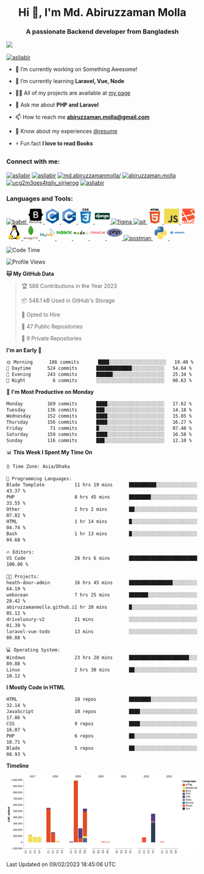 <h1 align="center">Hi 👋, I'm Md. Abiruzzaman Molla</h1>
<h3 align="center">A passionate Backend developer from Bangladesh</h3>
<img src="https://komarev.com/ghpvc/?username=AbiruzzamanMolla&color=green"/> <p align="left"> <a href="https://twitter.com/abiruzzaman_m" target="blank"><img src="https://img.shields.io/twitter/follow/abiruzzaman_m?logo=twitter&style=for-the-badge" alt="asliabir" /></a> </p>

- 🔭 I’m currently working on Something Awesome!

- 🌱 I’m currently learning **Laravel, Vue, Node**

- 👨‍💻 All of my projects are available at [my page](https://abiruzzamanmolla.github.io)

- 💬 Ask me about **PHP and Laravel**

- 📫 How to reach me **abiruzzaman.molla@gmail.com**

- 📄 Know about my experiences [@resume](https://cutt.ly/abirresume2522022)

- ⚡ Fun fact **I love to read Books**

<h3 align="left">Connect with me:</h3>
<p align="left">

<a href="https://twitter.com/abiruzzaman_m" target="blank"><img align="center" src="https://raw.githubusercontent.com/rahuldkjain/github-profile-readme-generator/master/src/images/icons/Social/twitter.svg" alt="asliabir" height="30" width="40" /></a>
<a href="https://linkedin.com/in/abiruzzamanmolla" target="blank"><img align="center" src="https://raw.githubusercontent.com/rahuldkjain/github-profile-readme-generator/master/src/images/icons/Social/linked-in-alt.svg" alt="asliabir" height="30" width="40" /></a>
<a href="https://fb.com/abiruzzamanmolla/" target="blank"><img align="center" src="https://raw.githubusercontent.com/rahuldkjain/github-profile-readme-generator/master/src/images/icons/Social/facebook.svg" alt="md.abiruzzamanmolla/" height="30" width="40" /></a>
<a href="https://instagram.com/abiruzzaman.molla" target="blank"><img align="center" src="https://raw.githubusercontent.com/rahuldkjain/github-profile-readme-generator/master/src/images/icons/Social/instagram.svg" alt="abiruzzaman.molla" height="30" width="40" /></a>
<a href="https://www.youtube.com/@PracticeWithAbir" target="blank"><img align="center" src="https://raw.githubusercontent.com/rahuldkjain/github-profile-readme-generator/master/src/images/icons/Social/youtube.svg" alt="ucg2m3qes4tgilv_xjrjwrog" height="30" width="40" /></a>
<a href="https://www.hackerrank.com/asliabir" target="blank"><img align="center" src="https://raw.githubusercontent.com/rahuldkjain/github-profile-readme-generator/master/src/images/icons/Social/hackerrank.svg" alt="asliabir" height="30" width="40" /></a>
</p>

<h3 align="left">Languages and Tools:</h3>
<p align="left"> <a href="https://babeljs.io/" target="_blank" rel="noreferrer"> <img src="https://www.vectorlogo.zone/logos/babeljs/babeljs-icon.svg" alt="babel" width="40" height="40"/> </a> <a href="https://getbootstrap.com" target="_blank" rel="noreferrer"> <img src="https://raw.githubusercontent.com/devicons/devicon/master/icons/bootstrap/bootstrap-plain-wordmark.svg" alt="bootstrap" width="40" height="40"/> </a> <a href="https://www.cprogramming.com/" target="_blank" rel="noreferrer"> <img src="https://raw.githubusercontent.com/devicons/devicon/master/icons/c/c-original.svg" alt="c" width="40" height="40"/> </a> <a href="https://www.w3schools.com/cpp/" target="_blank" rel="noreferrer"> <img src="https://raw.githubusercontent.com/devicons/devicon/master/icons/cplusplus/cplusplus-original.svg" alt="cplusplus" width="40" height="40"/> </a> <a href="https://www.w3schools.com/css/" target="_blank" rel="noreferrer"> <img src="https://raw.githubusercontent.com/devicons/devicon/master/icons/css3/css3-original-wordmark.svg" alt="css3" width="40" height="40"/> </a> <a href="https://www.djangoproject.com/" target="_blank" rel="noreferrer"> <img src="https://raw.githubusercontent.com/devicons/devicon/master/icons/django/django-original.svg" alt="django" width="40" height="40"/> </a> <a href="https://www.figma.com/" target="_blank" rel="noreferrer"> <img src="https://www.vectorlogo.zone/logos/figma/figma-icon.svg" alt="figma" width="40" height="40"/> </a> <a href="https://git-scm.com/" target="_blank" rel="noreferrer"> <img src="https://www.vectorlogo.zone/logos/git-scm/git-scm-icon.svg" alt="git" width="40" height="40"/> </a> <a href="https://www.w3.org/html/" target="_blank" rel="noreferrer"> <img src="https://raw.githubusercontent.com/devicons/devicon/master/icons/html5/html5-original-wordmark.svg" alt="html5" width="40" height="40"/> </a> <a href="https://developer.mozilla.org/en-US/docs/Web/JavaScript" target="_blank" rel="noreferrer"> <img src="https://raw.githubusercontent.com/devicons/devicon/master/icons/javascript/javascript-original.svg" alt="javascript" width="40" height="40"/> </a> <a href="https://laravel.com/" target="_blank" rel="noreferrer"> <img src="https://raw.githubusercontent.com/devicons/devicon/master/icons/laravel/laravel-plain-wordmark.svg" alt="laravel" width="40" height="40"/> </a> <a href="https://www.linux.org/" target="_blank" rel="noreferrer"> <img src="https://raw.githubusercontent.com/devicons/devicon/master/icons/linux/linux-original.svg" alt="linux" width="40" height="40"/> </a> <a href="https://www.mongodb.com/" target="_blank" rel="noreferrer"> <img src="https://raw.githubusercontent.com/devicons/devicon/master/icons/mongodb/mongodb-original-wordmark.svg" alt="mongodb" width="40" height="40"/> </a> <a href="https://www.mysql.com/" target="_blank" rel="noreferrer"> <img src="https://raw.githubusercontent.com/devicons/devicon/master/icons/mysql/mysql-original-wordmark.svg" alt="mysql" width="40" height="40"/> </a> <a href="https://www.nginx.com" target="_blank" rel="noreferrer"> <img src="https://raw.githubusercontent.com/devicons/devicon/master/icons/nginx/nginx-original.svg" alt="nginx" width="40" height="40"/> </a> <a href="https://nodejs.org" target="_blank" rel="noreferrer"> <img src="https://raw.githubusercontent.com/devicons/devicon/master/icons/nodejs/nodejs-original-wordmark.svg" alt="nodejs" width="40" height="40"/> </a> <a href="https://www.oracle.com/" target="_blank" rel="noreferrer"> <img src="https://raw.githubusercontent.com/devicons/devicon/master/icons/oracle/oracle-original.svg" alt="oracle" width="40" height="40"/> </a> <a href="https://www.php.net" target="_blank" rel="noreferrer"> <img src="https://raw.githubusercontent.com/devicons/devicon/master/icons/php/php-original.svg" alt="php" width="40" height="40"/> </a> <a href="https://postman.com" target="_blank" rel="noreferrer"> <img src="https://www.vectorlogo.zone/logos/getpostman/getpostman-icon.svg" alt="postman" width="40" height="40"/> </a> <a href="https://www.python.org" target="_blank" rel="noreferrer"> <img src="https://raw.githubusercontent.com/devicons/devicon/master/icons/python/python-original.svg" alt="python" width="40" height="40"/> </a> <a href="https://webpack.js.org" target="_blank" rel="noreferrer"> <img src="https://raw.githubusercontent.com/devicons/devicon/d00d0969292a6569d45b06d3f350f463a0107b0d/icons/webpack/webpack-original-wordmark.svg" alt="webpack" width="40" height="40"/> </a> </p>


<!--START_SECTION:waka-->
![Code Time](http://img.shields.io/badge/Code%20Time-2%2C105%20hrs%2030%20mins-blue)

![Profile Views](http://img.shields.io/badge/Profile%20Views-0-blue)

**🐱 My GitHub Data** 

> 🏆 588 Contributions in the Year 2023
 > 
> 📦 548.1 kB Used in GitHub's Storage 
 > 
> 💼 Opted to Hire
 > 
> 📜 47 Public Repositories 
 > 
> 🔑 9 Private Repositories  
 > 
**I'm an Early 🐤** 

```text
🌞 Morning      186 commits       ████░░░░░░░░░░░░░░░░░░░░░   19.40 % 
🌆 Daytime      524 commits       █████████████░░░░░░░░░░░░   54.64 % 
🌃 Evening      243 commits       ██████░░░░░░░░░░░░░░░░░░░   25.34 % 
🌙 Night          6 commits       ░░░░░░░░░░░░░░░░░░░░░░░░░   00.63 % 

```
📅 **I'm Most Productive on Monday** 

```text
Monday         169 commits       ████░░░░░░░░░░░░░░░░░░░░░   17.62 % 
Tuesday        136 commits       ███░░░░░░░░░░░░░░░░░░░░░░   14.18 % 
Wednesday      152 commits       ████░░░░░░░░░░░░░░░░░░░░░   15.85 % 
Thursday       156 commits       ████░░░░░░░░░░░░░░░░░░░░░   16.27 % 
Friday          71 commits       █░░░░░░░░░░░░░░░░░░░░░░░░   07.40 % 
Saturday       159 commits       ████░░░░░░░░░░░░░░░░░░░░░   16.58 % 
Sunday         116 commits       ███░░░░░░░░░░░░░░░░░░░░░░   12.10 % 

```


📊 **This Week I Spent My Time On** 

```text
⌚︎ Time Zone: Asia/Dhaka

💬 Programming Languages: 
Blade Template           11 hrs 19 mins      ██████████░░░░░░░░░░░░░░░   43.37 % 
PHP                      8 hrs 45 mins       ████████░░░░░░░░░░░░░░░░░   33.55 % 
Other                    2 hrs 2 mins        ██░░░░░░░░░░░░░░░░░░░░░░░   07.82 % 
HTML                     1 hr 14 mins        █░░░░░░░░░░░░░░░░░░░░░░░░   04.74 % 
Bash                     1 hr 13 mins        █░░░░░░░░░░░░░░░░░░░░░░░░   04.68 % 

🔥 Editors: 
VS Code                  26 hrs 6 mins       █████████████████████████   100.00 % 

🐱‍💻 Projects: 
heath-door-admin         16 hrs 45 mins      ████████████████░░░░░░░░░   64.19 % 
webocean                 7 hrs 25 mins       ███████░░░░░░░░░░░░░░░░░░   28.42 % 
abiruzzamanmolla.github.i1 hr 20 mins        █░░░░░░░░░░░░░░░░░░░░░░░░   05.12 % 
driveluxury-v2           21 mins             ░░░░░░░░░░░░░░░░░░░░░░░░░   01.39 % 
laravel-vue-todo         13 mins             ░░░░░░░░░░░░░░░░░░░░░░░░░   00.88 % 

💻 Operating System: 
Windows                  23 hrs 28 mins      ██████████████████████░░░   89.88 % 
Linux                    2 hrs 38 mins       ██░░░░░░░░░░░░░░░░░░░░░░░   10.12 % 

```

**I Mostly Code in HTML** 

```text
HTML                     18 repos            ████████░░░░░░░░░░░░░░░░░   32.14 % 
JavaScript               10 repos            ████░░░░░░░░░░░░░░░░░░░░░   17.86 % 
CSS                      9 repos             ████░░░░░░░░░░░░░░░░░░░░░   16.07 % 
PHP                      6 repos             ██░░░░░░░░░░░░░░░░░░░░░░░   10.71 % 
Blade                    5 repos             ██░░░░░░░░░░░░░░░░░░░░░░░   08.93 % 

```


**Timeline**

![Chart not found](https://raw.githubusercontent.com/AbiruzzamanMolla/AbiruzzamanMolla/master/charts/bar_graph.png) 


 Last Updated on 09/02/2023 18:45:06 UTC
<!--END_SECTION:waka-->
